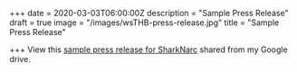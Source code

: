 +++
date = 2020-03-03T06:00:00Z
description = "Sample Press Release"
draft = true
image = "/images/wsTHB-press-release.jpg"
title = "Sample Press Release"

+++
View this [sample press release for SharkNarc](https://drive.google.com/open?id=1mDLtUUOTlo9W56s-lwPPXHLmYrAdzxwt) shared from my Google drive.